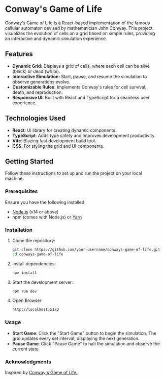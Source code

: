 # Conway's Game of Life

Conway's Game of Life is a React-based implementation of the famous cellular automaton devised by mathematician John Conway. This project visualizes the evolution of cells on a grid based on simple rules, providing an interactive and dynamic simulation experience.

## Features

- **Dynamic Grid:** Displays a grid of cells, where each cell can be alive (black) or dead (white).
- **Interactive Simulation:** Start, pause, and resume the simulation to observe generations evolve.
- **Customizable Rules:** Implements Conway's rules for cell survival, death, and reproduction.
- **Responsive UI:** Built with React and TypeScript for a seamless user experience.

## Technologies Used

- **React**: UI library for creating dynamic components.
- **TypeScript**: Adds type safety and improves development productivity.
- **Vite**: Blazing fast development build tool.
- **CSS**: For styling the grid and UI components.

## Getting Started

Follow these instructions to set up and run the project on your local machine.

### Prerequisites

Ensure you have the following installed:

- [Node.js](https://nodejs.org/) (v14 or above)
- npm (comes with Node.js) or [Yarn](https://yarnpkg.com/)

### Installation

1. Clone the repository:

   ```bash
   git clone https://github.com/your-username/conways-game-of-life.git
   cd conways-game-of-life 
   ```

2. Install dependencies:

    ```bash
    npm install
    ```

3. Start the development server:

    ```bash
    npm run dev
    ```

4. Open Browser

    ```bash
    http://localhost:5173
    ```

### Usage

- **Start Game**: Click the "Start Game" button to begin the simulation. The grid updates every set interval, displaying the next generation.
- **Pause Game**: Click "Pause Game" to halt the simulation and observe the current state.

### Acknowledgments

Inspired by [Conway's Game of Life.](https://en.wikipedia.org/wiki/Conway%27s_Game_of_Life)
